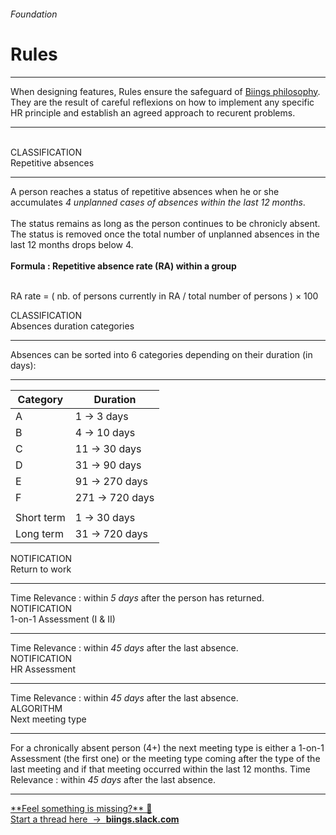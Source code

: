 <h6 class="is-uppercase has-text-grey has-text-weight-medium is-size-7-mobile">Foundation</h6><h1 class="title is-family-secondary is-size-2-mobile">Rules</h1>
<hr class="is-visible is-size-3">
<p class="subtitle is-size-4-tablet is-family-secondary">
    When designing features, <span class="has-text-weight-semibold">Rules</span> ensure the safeguard of <a href="https://biings.com/en/philosophy">Biings philosophy</a>. They are the result of careful reflexions on how to implement any specific HR principle and establish an agreed approach to recurent problems.
</p>

<hr class="is-visible is-size-2"><br>

<div id="r-wc" class="box is-expandable is-unselectable is-large has-background-white-bis is-raised is-floating hover-to-popping" onclick="toggleExpand('r-wc')">
    <span class="subtitle is-size-7 has-text-primary">CLASSIFICATION</span><br>
    <span class="title is-4 is-family-sans-serif has-text-weight-semibold">Repetitive absences</span>
    <div class="expanded-content content">
        <hr class="is-visible is-size-4">
        A person reaches a status of repetitive absences when he or she accumulates <em>4 unplanned cases of absences within the last 12 months</em>.
        <br><br>
        The status remains as long as the person continues to be chronicly absent. The status is removed once the total number of unplanned absences in the last 12 months drops below 4.
        <br><br>
        <strong>Formula : Repetitive absence rate (RA) within a group</strong><br><br>
        <p class="has-text-centered box is-bordered">RA rate = ( nb. of persons currently in RA / total number of persons ) &times; 100</p>
    </div>
</div>

<div id="r-adc" class="box is-large is-expandable is-unselectable has-background-white-bis is-raised is-floating hover-to-popping" onclick="toggleExpand('r-adc')">
    <span class="subtitle is-size-7 has-text-primary">CLASSIFICATION</span><br>
    <span class="title is-4 is-family-sans-serif has-text-weight-semibold">Absences duration categories</span>
    <div class="expanded-content content">
        <hr class="is-visible is-size-4">
        Absences can be sorted into 6 categories depending on their duration (in days):
        <hr>
        <table>
            <thead><tr><th>Category</th><th>Duration</th></tr></thead>
            <tbody>            
                <tr><td>A</td><td>1 → 3 days</td></tr>
                <tr><td>B</td><td>4 → 10 days</td></tr>
                <tr><td>C</td><td>11 → 30 days</td></tr>
                <tr><td>D</td><td>31 → 90 days</td></tr>
                <tr><td>E</td><td>91 → 270 days</td></tr>
                <tr><td>F</td><td>271 → 720 days</td></tr>
                <tr><td></td><td></td></tr>
                <tr><td>Short term</td><td>1 → 30 days</td></tr>
                <tr><td>Long term</td><td>31 → 720 days</td></tr>
            </tbody>
        </table>
    </div>
</div>

<div id="r-rtw" class="box is-expandable is-large is-unselectable has-background-white-bis is-raised is-floating hover-to-popping" onclick="toggleExpand('r-rtw')">
    <span class="subtitle is-size-7 has-text-primary">NOTIFICATION</span><br>
    <span class="title is-4 is-family-sans-serif has-text-weight-semibold">Return to work</span>
    <div class="expanded-content">
        <hr class="is-visible is-size-4">
        <span class="has-text-weight-medium">Time Relevance</span> : within <em>5 days</em> after the person has returned.
    </div>
</div>

<div id="r-asm" class="box is-expandable is-large is-unselectable has-background-white-bis is-raised is-floating hover-to-popping" onclick="toggleExpand('r-asm')">
    <span class="subtitle is-size-7 has-text-primary">NOTIFICATION</span><br>
    <span class="title is-4 is-family-sans-serif has-text-weight-semibold">1-on-1 Assessment (<span class="">I</span> & <span class="">II</span>)</span>
    <div class="expanded-content">
        <hr class="is-visible is-size-4">
        <span class="has-text-weight-medium">Time Relevance</span> : within <em>45 days</em> after the last absence.
    </div>
</div>

<div id="r-hrasm" class="box is-expandable is-large is-unselectable has-background-white-bis is-raised is-floating hover-to-popping" onclick="toggleExpand('r-hrasm')">
    <span class="subtitle is-size-7 has-text-primary">NOTIFICATION</span><br>
    <span class="title is-4 is-family-sans-serif has-text-weight-semibold">HR Assessment</span>
    <div class="expanded-content">
        <hr class="is-visible is-size-4">
        <span class="has-text-weight-medium">Time Relevance</span> : within <em>45 days</em> after the last absence.
    </div>
</div>

<div id="r-algo1" class="box is-expandable is-large is-unselectable has-background-white-bis is-raised is-floating hover-to-popping" onclick="toggleExpand('r-algo1')">
    <span class="subtitle is-size-7 has-text-primary">ALGORITHM</span><br>
    <span class="title is-4 is-family-sans-serif has-text-weight-semibold">Next meeting type</span>
    <div class="expanded-content">
        <hr class="is-visible is-size-4">
        For a chronically absent person (4+) the next meeting type is either a 1-on-1 Assessment (the first one) or the meeting type coming after the type of the last meeting and if that meeting occurred within the last 12 months.
        <span class="has-text-weight-medium">Time Relevance</span> : within <em>45 days</em> after the last absence.
    </div>
</div>

<hr>

<a href="https://biings.slack.com" target="blank" class="box is-well has-text-grey">
    **Feel something is missing?** 🤔 <br>Start a thread here &nbsp;→&nbsp; <strong class="has-text-primary">biings.slack.com</strong></a>
</a>
